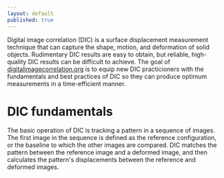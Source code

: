 ```yaml
---
layout: default
published: true
---
```


Digital image correlation (DIC) is a surface displacement measurement technique that can capture the shape, motion, and deformation of solid objects. Rudimentary DIC results are easy to obtain, but reliable, high-quality DIC results can be difficult to achieve. The goal of [digitalimagecorrelation.org](http://digitalimagecorrelation.org/) is to equip new DIC practicioners with the fundamentals and best practices of DIC so they can produce optimum measurements in a time-efficient manner. 

# [](#fundamentals)DIC fundamentals
The basic operation of DIC is tracking a pattern in a sequence of images. The first image in the sequence is defined as the reference configuration, or the baseline to which the other images are compared. DIC matches the pattern between the reference image and a deformed image, and then calculates the pattern's displacements between the reference and deformed images.


